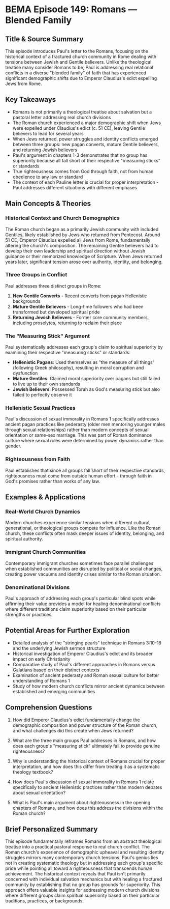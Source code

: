 # BEMA Episode 149: Romans — Blended Family

## Title & Source Summary

This episode introduces Paul's letter to the Romans, focusing on the historical context of a fractured church community in Rome dealing with tensions between Jewish and Gentile believers. Unlike the theological treatise many consider Romans to be, Paul is addressing real relational conflicts in a diverse "blended family" of faith that has experienced significant demographic shifts due to Emperor Claudius's edict expelling Jews from Rome.

## Key Takeaways

- Romans is not primarily a theological treatise about salvation but a pastoral letter addressing real church divisions
- The Roman church experienced a major demographic shift when Jews were expelled under Claudius's edict (c. 51 CE), leaving Gentile believers to lead for several years
- When Jews returned, power struggles and identity conflicts emerged between three groups: new pagan converts, mature Gentile believers, and returning Jewish believers
- Paul's argument in chapters 1-3 demonstrates that no group has superiority because all fall short of their respective "measuring sticks" or standards
- True righteousness comes from God through faith, not from human obedience to any law or standard
- The context of each Pauline letter is crucial for proper interpretation - Paul addresses different situations with different emphases

## Main Concepts & Theories

### Historical Context and Church Demographics

The Roman church began as a primarily Jewish community with included Gentiles, likely established by Jews who returned from Pentecost. Around 51 CE, Emperor Claudius expelled all Jews from Rome, fundamentally altering the church's composition. The remaining Gentile believers had to develop their own leadership and spiritual direction without Jewish guidance or their memorized knowledge of Scripture. When Jews returned years later, significant tension arose over authority, identity, and belonging.

### Three Groups in Conflict

Paul addresses three distinct groups in Rome:

1. **New Gentile Converts** - Recent converts from pagan Hellenistic backgrounds
2. **Mature Gentile Believers** - Long-time followers who had been transformed but developed spiritual pride
3. **Returning Jewish Believers** - Former core community members, including proselytes, returning to reclaim their place

### The "Measuring Stick" Argument

Paul systematically addresses each group's claim to spiritual superiority by examining their respective "measuring sticks" or standards:

- **Hellenistic Pagans**: Used themselves as "the measure of all things" (following Greek philosophy), resulting in moral corruption and dysfunction
- **Mature Gentiles**: Claimed moral superiority over pagans but still failed to live up to their own standards
- **Jewish Believers**: Possessed Torah as God's measuring stick but also failed to perfectly observe it

### Hellenistic Sexual Practices

Paul's discussion of sexual immorality in Romans 1 specifically addresses ancient pagan practices like pederasty (older men mentoring younger males through sexual relationships) rather than modern concepts of sexual orientation or same-sex marriage. This was part of Roman dominance culture where sexual roles were determined by power dynamics rather than gender.

### Righteousness from Faith

Paul establishes that since all groups fall short of their respective standards, righteousness must come from outside human effort - through faith in God's promises rather than works of any law.

## Examples & Applications

### Real-World Church Dynamics

Modern churches experience similar tensions when different cultural, generational, or theological groups compete for influence. Like the Roman church, these conflicts often mask deeper issues of identity, belonging, and spiritual authority.

### Immigrant Church Communities

Contemporary immigrant churches sometimes face parallel challenges when established communities are disrupted by political or social changes, creating power vacuums and identity crises similar to the Roman situation.

### Denominational Divisions

Paul's approach of addressing each group's particular blind spots while affirming their value provides a model for healing denominational conflicts where different traditions claim superiority based on their particular strengths or practices.

## Potential Areas for Further Exploration

- Detailed analysis of the "stringing pearls" technique in Romans 3:10-18 and the underlying Jewish sermon structure
- Historical investigation of Emperor Claudius's edict and its broader impact on early Christianity
- Comparative study of Paul's different approaches in Romans versus Galatians based on their distinct contexts
- Examination of ancient pederasty and Roman sexual culture for better understanding of Romans 1
- Study of how modern church conflicts mirror ancient dynamics between established and emerging communities

## Comprehension Questions

1. How did Emperor Claudius's edict fundamentally change the demographic composition and power structure of the Roman church, and what challenges did this create when Jews returned?

2. What are the three main groups Paul addresses in Romans, and how does each group's "measuring stick" ultimately fail to provide genuine righteousness?

3. Why is understanding the historical context of Romans crucial for proper interpretation, and how does this differ from treating it as a systematic theology textbook?

4. How does Paul's discussion of sexual immorality in Romans 1 relate specifically to ancient Hellenistic practices rather than modern debates about sexual orientation?

5. What is Paul's main argument about righteousness in the opening chapters of Romans, and how does this address the divisions within the Roman church?

## Brief Personalized Summary

This episode fundamentally reframes Romans from an abstract theological treatise into a practical pastoral response to real church conflict. The Roman church's experience of demographic upheaval and resulting identity struggles mirrors many contemporary church tensions. Paul's genius lies not in creating systematic theology but in addressing each group's specific pride while pointing all toward a righteousness that transcends human achievement. The historical context reveals that Paul isn't primarily concerned with individual salvation mechanics but with healing a fractured community by establishing that no group has grounds for superiority. This approach offers valuable insights for addressing modern church divisions where different groups claim spiritual superiority based on their particular traditions, practices, or backgrounds.
